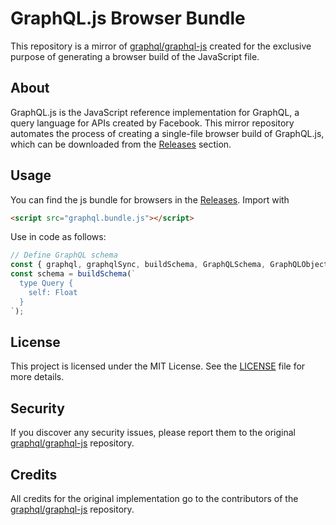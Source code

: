 # GraphQL.js Browser Bundle

This repository is a mirror of [graphql/graphql-js](https://github.com/graphql/graphql-js) created for the exclusive purpose of generating a browser build of the JavaScript file.

## About

GraphQL.js is the JavaScript reference implementation for GraphQL, a query language for APIs created by Facebook. This mirror repository automates the process of creating a single-file browser build of GraphQL.js, which can be downloaded from the [Releases](https://github.com/mirror12k/graphql-js-browser-bundle/releases) section.

## Usage

You can find the js bundle for browsers in the [Releases](https://github.com/mirror12k/graphql-js-browser-bundle/releases).
Import with
```html
<script src="graphql.bundle.js"></script>
```

Use in code as follows:
```javascript
// Define GraphQL schema
const { graphql, graphqlSync, buildSchema, GraphQLSchema, GraphQLObjectType, GraphQLString } = window.graphql;
const schema = buildSchema(`
  type Query {
    self: Float
  }
`);
```

## License

This project is licensed under the MIT License. See the [LICENSE](LICENSE) file for more details.

## Security

If you discover any security issues, please report them to the original [graphql/graphql-js](https://github.com/graphql/graphql-js) repository.

## Credits

All credits for the original implementation go to the contributors of the [graphql/graphql-js](https://github.com/graphql/graphql-js) repository.
